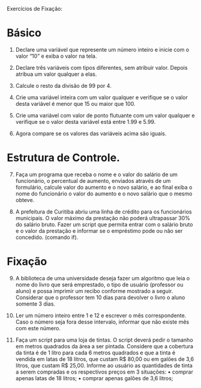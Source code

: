 Exercícios de Fixação:

# Básico

1) Declare uma variável que represente um número inteiro e inicie com o valor “10” e exiba o valor na tela.

2) Declare três variáveis com tipos diferentes, sem atribuir valor. Depois atribua um valor qualquer a elas.

3) Calcule o resto da divisão de 99 por 4.

4) Crie uma variável inteira com um valor qualquer e verifique se o valor desta variável é menor que 15 ou maior que 100.

5) Crie uma variável com valor de ponto flutuante com um valor qualquer e verifique se o valor desta variável está entre 1.99 e 5.99.

6) Agora compare se os valores das variáveis acima são iguais.


# Estrutura de Controle.

7. Faça um programa que receba o nome e o valor do salário de um funcionário, o percentual de aumento, enviados através de um formulário, calcule valor do aumento e o novo salário, e ao final exiba o nome do funcionário o valor do aumento e o novo salário que o mesmo obteve.

8. A prefeitura de Curitiba abriu uma linha de crédito para os funcionários municipais. O valor máximo da prestação não poderá ultrapassar 30% do salário bruto. Fazer um script que permita entrar com o salário bruto e o valor da prestação e informar se o empréstimo pode ou não ser concedido. (comando if).


# Fixação

9.	A biblioteca de uma universidade deseja fazer um algoritmo que leia o nome do livro que será emprestado, o tipo de usuário (professor ou aluno) e possa imprimir um recibo conforme mostrado a seguir. Considerar que o professor tem 10 dias para devolver o livro o aluno somente 3 dias.
6.	Ler um número inteiro entre 1 e 12 e escrever o mês correspondente. Caso o número seja fora desse intervalo, informar que não existe mês com este número.

10.	Faça um script para uma loja de tintas. O script deverá pedir o tamanho em metros quadrados da área a ser pintada. Considere que a cobertura da tinta é de 1 litro para cada 6 metros quadrados e que a tinta é vendida em latas de 18 litros, que custam R$ 80,00 ou em galões de 3,6 litros, que custam R$ 25,00. Informe ao usuário as quantidades de tinta a serem compradas e os respectivos preços em 3 situações: 
•	comprar apenas latas de 18 litros; 
•	comprar apenas galões de 3,6 litros; 
